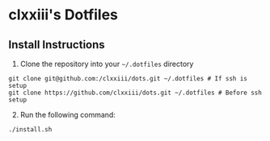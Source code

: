 # clxxiii's Dotfiles

## Install Instructions
1. Clone the repository into your `~/.dotfiles` directory
```
git clone git@github.com:/clxxiii/dots.git ~/.dotfiles # If ssh is setup
git clone https://github.com/clxxiii/dots.git ~/.dotfiles # Before ssh setup
```

2. Run the following command:
```
./install.sh
```


